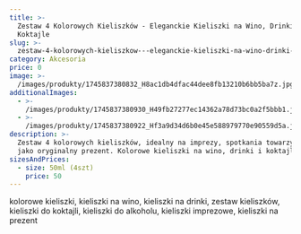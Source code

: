 ```yaml
---
title: >-
  Zestaw 4 Kolorowych Kieliszków - Eleganckie Kieliszki na Wino, Drinki i
  Koktajle
slug: >-
  zestaw-4-kolorowych-kieliszkow---eleganckie-kieliszki-na-wino-drinki-i-koktajle
category: Akcesoria
price: 0
image: >-
  /images/produkty/1745837380832_H8ac1db4dfac44dee8fb13210b6bb5ba7z.jpg_720x720q50.avif
additionalImages:
  - >-
    /images/produkty/1745837380930_H49fb27277ec14362a78d73bc0a2f5bbb1.jpg_720x720q50.avif
  - >-
    /images/produkty/1745837380922_Hf3a9d34d6b0e45e588979770e90559d5a.jpg_720x720q50.avif
description: >-
  Zestaw 4 kolorowych kieliszków, idealny na imprezy, spotkania towarzyskie i
  jako oryginalny prezent. Kolorowe kieliszki na wino, drinki i koktajle.
sizesAndPrices:
  - size: 50ml (4szt)
    price: 50
---
```

kolorowe kieliszki, kieliszki na wino, kieliszki na drinki, zestaw kieliszków, kieliszki do koktajli, kieliszki do alkoholu, kieliszki imprezowe, kieliszki na prezent

